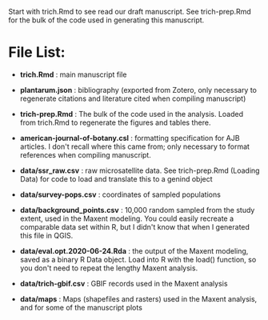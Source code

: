 Start with trich.Rmd to see read our draft manuscript. See trich-prep.Rmd for the bulk of the code used in generating this manuscript.

# File List:

- **trich.Rmd** : main manuscript file

- **plantarum.json** : bibliography (exported from Zotero, only necessary to
  regenerate citations and literature cited when compiling manuscript)

- **trich-prep.Rmd** : The bulk of the code used in the analysis. Loaded from
  trich.Rmd to regenerate the figures and tables there.

- **american-journal-of-botany.csl** : formatting specification for AJB
  articles. I don't recall where this came from; only necessary to format
  references when compiling manuscript.

- **data/ssr_raw.csv** : raw microsatellite data. See trich-prep.Rmd (Loading
  Data) for code to load and translate this to a genind object

- **data/survey-pops.csv** : coordinates of sampled populations

- **data/background_points.csv** : 10,000 random sampled from the study extent,
  used in the Maxent modeling. You could easily recreate a comparable data
  set within R, but I didn't know that when I generated this file in QGIS.

- **data/eval.opt.2020-06-24.Rda** : the output of the Maxent modeling, saved
  as a binary R Data object. Load into R with the load() function, so you
  don't need to repeat the lengthy Maxent analysis.

- **data/trich-gbif.csv** : GBIF records used in the Maxent analysis

- **data/maps** : Maps (shapefiles and rasters) used in the Maxent analysis,
  and for some of the manuscript plots


